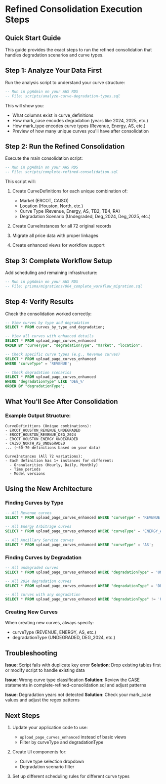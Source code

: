 # Refined Consolidation Execution Steps

## Quick Start Guide

This guide provides the exact steps to run the refined consolidation that handles degradation scenarios and curve types.

## Step 1: Analyze Your Data First

Run the analysis script to understand your curve structure:

```sql
-- Run in pgAdmin on your AWS RDS
-- File: scripts/analyze-curve-degradation-types.sql
```

This will show you:
- What columns exist in curve_definitions
- How mark_case encodes degradation (years like 2024, 2025, etc.)
- How mark_type encodes curve types (Revenue, Energy, AS, etc.)
- Preview of how many unique curves you'll have after consolidation

## Step 2: Run the Refined Consolidation

Execute the main consolidation script:

```sql
-- Run in pgAdmin on your AWS RDS
-- File: scripts/complete-refined-consolidation.sql
```

This script will:
1. Create CurveDefinitions for each unique combination of:
   - Market (ERCOT, CAISO)
   - Location (Houston, North, etc.)
   - Curve Type (Revenue, Energy, AS, TB2, TB4, RA)
   - Degradation Scenario (Undegraded, Deg_2024, Deg_2025, etc.)

2. Create CurveInstances for all 72 original records
3. Migrate all price data with proper linkages
4. Create enhanced views for workflow support

## Step 3: Complete Workflow Setup

Add scheduling and remaining infrastructure:

```sql
-- Run in pgAdmin on your AWS RDS
-- File: prisma/migrations/004_complete_workflow_migration.sql
```

## Step 4: Verify Results

Check the consolidation worked correctly:

```sql
-- View curves by type and degradation
SELECT * FROM curves_by_type_and_degradation;

-- View all curves with enhanced details
SELECT * FROM upload_page_curves_enhanced
ORDER BY "curveType", "degradationType", "market", "location";

-- Check specific curve types (e.g., Revenue curves)
SELECT * FROM upload_page_curves_enhanced
WHERE "curveType" = 'REVENUE';

-- Check degradation scenarios
SELECT * FROM upload_page_curves_enhanced
WHERE "degradationType" LIKE 'DEG_%'
ORDER BY "degradationType";
```

## What You'll See After Consolidation

### Example Output Structure:
```
CurveDefinitions (Unique combinations):
- ERCOT_HOUSTON_REVENUE_UNDEGRADED
- ERCOT_HOUSTON_REVENUE_DEG_2024
- ERCOT_HOUSTON_ENERGY_UNDEGRADED
- CAISO_NORTH_AS_UNDEGRADED
... (~50-70 definitions based on your data)

CurveInstances (All 72 variations):
- Each definition has 1+ instances for different:
  - Granularities (Hourly, Daily, Monthly)
  - Time periods
  - Model versions
```

## Using the New Architecture

### Finding Curves by Type
```sql
-- All Revenue curves
SELECT * FROM upload_page_curves_enhanced WHERE "curveType" = 'REVENUE';

-- All Energy Arbitrage curves
SELECT * FROM upload_page_curves_enhanced WHERE "curveType" = 'ENERGY_ARB';

-- All Ancillary Service curves
SELECT * FROM upload_page_curves_enhanced WHERE "curveType" = 'AS';
```

### Finding Curves by Degradation
```sql
-- All undegraded curves
SELECT * FROM upload_page_curves_enhanced WHERE "degradationType" = 'UNDEGRADED';

-- All 2024 degradation curves
SELECT * FROM upload_page_curves_enhanced WHERE "degradationType" = 'DEG_2024';

-- All curves with any degradation
SELECT * FROM upload_page_curves_enhanced WHERE "degradationType" != 'UNDEGRADED';
```

### Creating New Curves
When creating new curves, always specify:
- curveType (REVENUE, ENERGY, AS, etc.)
- degradationType (UNDEGRADED, DEG_2024, etc.)

## Troubleshooting

**Issue**: Script fails with duplicate key error
**Solution**: Drop existing tables first or modify script to handle existing data

**Issue**: Wrong curve type classification
**Solution**: Review the CASE statements in complete-refined-consolidation.sql and adjust patterns

**Issue**: Degradation years not detected
**Solution**: Check your mark_case values and adjust the regex patterns

## Next Steps

1. Update your application code to use:
   - `upload_page_curves_enhanced` instead of basic views
   - Filter by curveType and degradationType
   
2. Create UI components for:
   - Curve type selection dropdown
   - Degradation scenario filter
   
3. Set up different scheduling rules for different curve types 